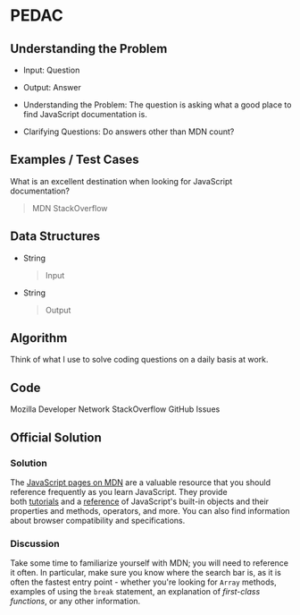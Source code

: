# PEDAC

## Understanding the Problem

- Input:
  Question

- Output:
  Answer

- Understanding the Problem:
  The question is asking what a good place to find JavaScript documentation is.

- Clarifying Questions:
  Do answers other than MDN count?

## Examples / Test Cases

What is an excellent destination when looking for JavaScript documentation?

> MDN
> StackOverflow

## Data Structures

- String
  > Input
- String
  > Output

## Algorithm

Think of what I use to solve coding questions on a daily basis at work.

## Code

Mozilla Developer Network
StackOverflow
GitHub Issues

## Official Solution

### Solution

The [JavaScript pages on MDN](https://developer.mozilla.org/en-US/docs/Web/JavaScript) are a valuable resource that you should reference frequently as you learn JavaScript. They provide both [tutorials](https://developer.mozilla.org/en-US/docs/Web/JavaScript/Guide) and a [reference](https://developer.mozilla.org/en-US/docs/Web/JavaScript/Reference/Global_Objects) of JavaScript's built-in objects and their properties and methods, operators, and more. You can also find information about browser compatibility and specifications.

### Discussion

Take some time to familiarize yourself with MDN; you will need to reference it often. In particular, make sure you know where the search bar is, as it is often the fastest entry point - whether you're looking for `Array` methods, examples of using the `break` statement, an explanation of *first-class functions*, or any other information.

